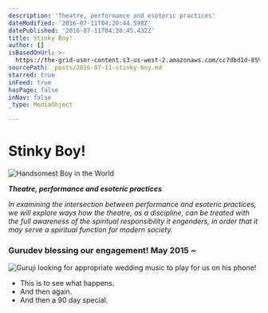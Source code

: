 ```yaml
---
description: 'Theatre, performance and esoteric practices'
dateModified: '2016-07-11T04:20:44.598Z'
datePublished: '2016-07-11T04:20:45.432Z'
title: Stinky Boy!
author: []
isBasedOnUrl: >-
  https://the-grid-user-content.s3-us-west-2.amazonaws.com/cc7dbd1d-859d-4312-8ee7-2b7e9089f6a0.jpg
sourcePath: _posts/2016-07-11-stinky-boy.md
starred: true
inFeed: true
hasPage: false
inNav: false
_type: MediaObject

---
```

# Stinky Boy!
![Handsomest Boy in the World](https://the-grid-user-content.s3-us-west-2.amazonaws.com/e8972df3-be19-439e-ae51-56c8485e273c.jpg)

_**Theatre, performance and esoteric practices**_

_In examining the intersection between performance and esoteric practices, we will explore ways how the theatre, as a discipline, can be treated with the full awareness of the spiritual responsibility it engenders, in order that it may serve a spiritual function for modern society._

### Gurudev blessing our engagement! May 2015 ~
![Guruji looking for appropriate wedding music to play for us on his phone!](https://the-grid-user-content.s3-us-west-2.amazonaws.com/4a50fad6-28a2-4482-b436-b04cc07545d1.jpg)

* This is to see what happens.
* And then again.
* And then a 90 day special.